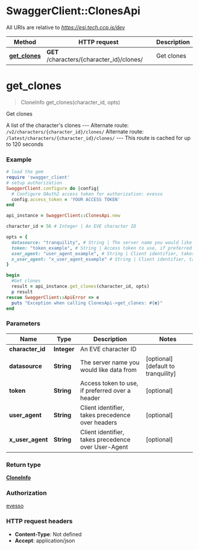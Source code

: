# SwaggerClient::ClonesApi

All URIs are relative to *https://esi.tech.ccp.is/dev*

Method | HTTP request | Description
------------- | ------------- | -------------
[**get_clones**](ClonesApi.md#get_clones) | **GET** /characters/{character_id}/clones/ | Get clones


# **get_clones**
> CloneInfo get_clones(character_id, opts)

Get clones

A list of the character's clones  ---  Alternate route: `/v2/characters/{character_id}/clones/`  Alternate route: `/latest/characters/{character_id}/clones/`   ---  This route is cached for up to 120 seconds

### Example
```ruby
# load the gem
require 'swagger_client'
# setup authorization
SwaggerClient.configure do |config|
  # Configure OAuth2 access token for authorization: evesso
  config.access_token = 'YOUR ACCESS TOKEN'
end

api_instance = SwaggerClient::ClonesApi.new

character_id = 56 # Integer | An EVE character ID

opts = { 
  datasource: "tranquility", # String | The server name you would like data from
  token: "token_example", # String | Access token to use, if preferred over a header
  user_agent: "user_agent_example", # String | Client identifier, takes precedence over headers
  x_user_agent: "x_user_agent_example" # String | Client identifier, takes precedence over User-Agent
}

begin
  #Get clones
  result = api_instance.get_clones(character_id, opts)
  p result
rescue SwaggerClient::ApiError => e
  puts "Exception when calling ClonesApi->get_clones: #{e}"
end
```

### Parameters

Name | Type | Description  | Notes
------------- | ------------- | ------------- | -------------
 **character_id** | **Integer**| An EVE character ID | 
 **datasource** | **String**| The server name you would like data from | [optional] [default to tranquility]
 **token** | **String**| Access token to use, if preferred over a header | [optional] 
 **user_agent** | **String**| Client identifier, takes precedence over headers | [optional] 
 **x_user_agent** | **String**| Client identifier, takes precedence over User-Agent | [optional] 

### Return type

[**CloneInfo**](CloneInfo.md)

### Authorization

[evesso](../../new/README.md#evesso)

### HTTP request headers

 - **Content-Type**: Not defined
 - **Accept**: application/json



